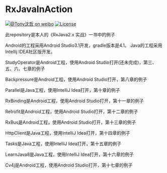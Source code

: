# RxJavaInAction

[![@Tony沈哲 on weibo](https://img.shields.io/badge/weibo-%40Tony%E6%B2%88%E5%93%B2-blue.svg)](http://www.weibo.com/fengzhizi715)
[![License](https://img.shields.io/badge/license-Apache%202-lightgrey.svg)](https://www.apache.org/licenses/LICENSE-2.0.html)

此repository是本人的《RxJava2.x 实战》一书中的例子

Android的工程采用Android Studio3.1开发，gradle版本是4.1。
Java的工程采用Intellij IDEA社区版开发。



StudyOperator是Android工程，使用Android Studio打开(还未完成)，第三、五、六、七章的例子

Backpressure是Android工程，使用Android Studio打开，第八章的例子

Parallel是Java工程，使用IntelliJ Idea打开，第十章的例子

RxBinding是Android工程，使用Android Studio打开，第十一章的例子

Retrofit是Android工程，使用Android Studio打开，第十二章的例子

RxBus是Android工程，使用Android Studio打开，第十三章的例子

HttpClient是Java工程，使用IntelliJ Idea打开，第十四章的例子

Tasks是Java工程，使用IntelliJ Idea打开，第十五章的例子

LearnJava8是Java工程，使用IntelliJ Idea打开，第十六章的例子

Cv4j是Android工程，使用Android Studio打开，第十七章的例子




